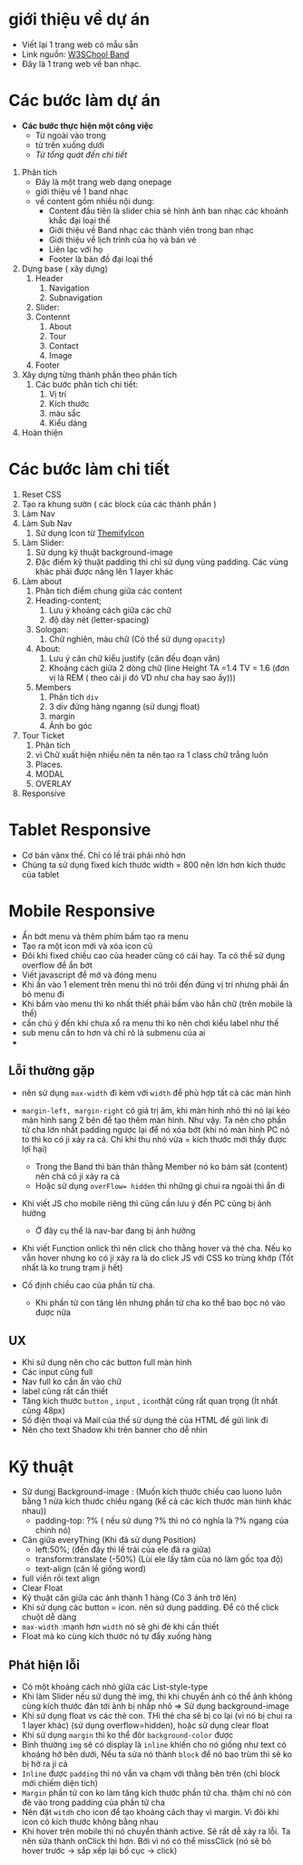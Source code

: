 # giới thiệu về dự án
   -  Viết lại 1 trang web có mẫu sẵn
   -  Link nguồn: [W3SChool Band](https://www.w3schools.com/w3css/tryw3css_templates_band.htm)
   -  Đây là 1 trang web về ban nhạc.

# Các bước làm dự án

- **Các bước thực hiện một công việc**
  - Từ ngoài vào trong
  - từ trên xuống dưới
  - *Từ tổng quát đến chi tiết*

1. Phân tích
   - Đây là một trang web dạng onepage 
   - giới thiệu về 1 band nhạc
   - về content gồm nhiều nội dung: 
     - Content đầu tiên là slider chia sẻ hình ảnh ban nhạc các khoảnh khắc đại loại thế
     - Giới thiệu về Band nhạc các thành viên trong ban nhạc
     - Giới thiệu về lịch trình của họ và bán vé
     - Liên lạc với họ
     - Footer là bản đồ đại loại thế
2. Dựng base ( xây dựng)
   1.  Header
       1.  Navigation
       2.  Subnavigation
   2. Slider:
   3. Contennt
      1. About
      2. Tour
      3. Contact
      4. Image
   4. Footer
3. Xây dựng từng thành phần theo phân tích
   1. Các bước phân tích chi tiết: 
      1. Vị trí
      2. Kích thước
      3. màu sắc
      4. Kiểu dáng
4. Hoàn thiện


# Các bước làm chi tiết

1. Reset CSS
2. Tạo ra khung sườn ( các block của các thành phần )
3. Làm Nav
4. Làm Sub Nav
   1. Sử dụng Icon từ [ThemifyIcon](https://themify.me/themify-icons)
5. Làm Slider: 
   1. Sử dụng kỹ thuật background-image
   2. Đặc điểm kỹ thuật padding thì chỉ sử dụng vùng padding. Các vùng khác phải được nâng lên 1 layer khác
6. Làm about
   1. Phân tích điểm chung giữa các content
   2. Heading-content; 
      1. Lưu ý khoảng cách giữa các chữ
      2. độ dày nét (letter-spacing)
   3. Sologan:
      1. Chữ nghiên, màu chữ (Có thể sử dụng `opacity`)
   4. About:
      1. Lưu ý căn chữ kiểu justify (căn đều đoạn văn)
      2. Khoảng cách giữa 2 dòng chữ (line Height TA =1.4 TV = 1.6 (đơn vị là REM ( theo cái ji đó VD như cha hay sao ấy)))
   5. Members
      1. Phân tích `div`
      2. 3 div đứng hàng nganng (sử dungj float)
      3. margin
      4. Ảnh bo góc
7. Tour Ticket
   1. Phân tích
   2. vì Chữ xuất hiện nhiều nên ta nên tạo ra 1 class chữ trắng luôn
   3. Places.
   4. MODAL
   5. OVERLAY
8. Responsive

# Tablet Responsive
- Cơ bản vânx thế. Chỉ có lề trái phải nhỏ hơn
- Chúng ta sử dụng fixed kích thước width = 800 nên lớn hơn kích thước của tablet

# Mobile Responsive
- Ẩn bớt menu và thêm phím bấm tạo ra menu
- Tạo ra một icon mới và xóa icon cũ
- Đôi khi fixed chiều cao của header cũng có cái hay. Ta có thể sử dụng overflow để ẩn bớt 
- Viết javascript để mở và đóng menu
- Khi ấn vào 1 element trên menu thì nó trôi đến đúng vị trí nhưng phải ẩn bỏ menu đi
- Khi bấm vào menu thì ko nhất thiết phải bấm vào hẳn chữ (trên mobile là thế)
- cần chú ý đến khi chưa xổ ra menu thì ko nên chơi kiểu label như thế
- sub menu cần to hơn và chỉ rõ là submenu của ai
- 

## Lỗi thường gặp
   - nên sử dụng `max-width` đi kèm với `width` để phù hợp tất cả các màn hình
   - `margin-left, margin-right` có giá trị âm, khi màn hình nhỏ thì nó lại kéo màn hình sang 2 bên để tạo thêm màn hình. Như vậy. Ta nên cho phần tử cha lớn nhất padding ngược lại để nó xóa bớt (khi nó màn hình PC nó to thì ko có ji xảy ra cả. Chỉ khi thu nhỏ vừa = kích thước mới thấy được lợi hại) 
     - Trong the Band thì bản thân thằng Member nó ko bám sát  (content) nên chả có ji xảy ra cả
     - Hoặc sử dụng `overFlow= hidden` thì những gì chui ra ngoài thì ẩn đi
   - Khi viết JS cho mobile riêng thì cũng cần lưu ý đến PC cũng bị ảnh hưởng 
     -  Ở đây cụ thể là nav-bar đang bị ảnh hưởng
   - Khi viết Function onlick thì nên click cho thằng hover và thẻ cha. Nếu ko vẫn hover nhưng ko có ji xảy ra là do click JS với CSS ko trùng khớp (Tốt nhất là ko trung trạm ji hết) 

- Cố định chiều cao của phần tử cha. 
  - Khi phần tử con tăng lên nhưng phần tử cha ko thể bao bọc nó vào được nữa
  
## UX 

   - Khi sử dụng nên cho các button full màn hình
   - Các input cũng full
   - Nav full ko cần ấn vào chữ
   - label cũng rất cần thiết
   - Tăng kích thước `button` , `input` , `icon`thật cũng rất quan trọng (Ít nhất cũng 48px)
   - Số điện thoại và Mail của thể sử dụng thẻ của HTML để gửi link đi
   - Nên cho text Shadow khi trên banner cho dễ nhìn

# Kỹ thuật
   - Sử dungj Background-image : (Muốn kích thước chiều cao luono luôn bằng 1 nửa kích thước chiều ngang (kể cả các kích thước màn hình khác nhau))
     - padding-top: ?% ( nếu sử dụng ?% thì nó có nghĩa là ?% ngang của chính nó)
   - Căn giữa everyThing (Khi đã sử dụng Position)
     - left:50%; (đến đây thì lề trái của ele đã ra giữa)
     - transform:translate (-50%) (Lùi ele lấy tâm của nó làm gốc tọa độ)
     - text-align (căn lề giống word)
   -  full viền rồi text align 
   -  Clear Float
   -  Kỹ thuật căn giữa các ảnh thành 1 hàng  (Có 3 ảnh trở lên)
   -  Khi sử dụng các button = icon. nên sử dụng padding. Để có thể click chuột dễ dàng
   -  `max-width` :mạnh hơn `width` nó sẽ ghi đè khi cần thiết
-  Float mà ko cùng kích thước nó tự đẩy xuống hàng

## Phát hiện lỗi
- Có một khoảng cách nhỏ giữa các List-style-type
- Khi làm Slider nếu sử dụng thẻ img, thì khi chuyển ảnh có thể ảnh không cùng kích thước đãn tới ảnh bị nhấp nhô => Sử dụng  background-image
- Khi sử dụng float vs các thẻ con. THì thẻ cha sẽ bị co lại (vì nó bị chui ra 1 layer khác) (sử dụng overflow=hidden), hoặc sử dụng clear float
- Khi sử dụng `margin` thì ko thể đôr `background-color` được
- Bình thường `img` sẽ có display là `inline` khiến cho nó giống như text có khoảng hở bên dưới, Nếu ta sửa nó thành `block` để nó bao trùm thì sẽ ko bị hở ra ji cả 
- `Inline` được `padding` thì nó vẫn va chạm với thằng bên trên (chỉ block mới chiếm diện tích)
- `Margin` phần tử con ko làm tăng kích thước phần tử cha. thậm chí nó còn đè vào trong padding của phần tử cha
- Nên đặt `witdh` cho icon để tạo khoảng cách thay vì margin. Vì đôi khi icon có kích thước không bằng nhau
- Khi hover trên mobile thì nó chuyển thành active. Sẽ rất dễ xảy ra lỗi. Ta nên sửa thành onClick thì hơn. Bởi vì nó có thể missClick (nó sẽ bỏ hover trước -> sắp xếp lại bố cục -> click)